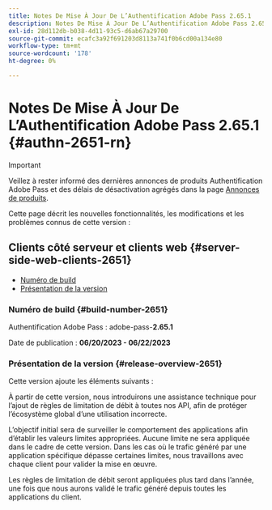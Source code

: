 ```yaml
---
title: Notes De Mise À Jour De L’Authentification Adobe Pass 2.65.1
description: Notes De Mise À Jour De L’Authentification Adobe Pass 2.65.1
exl-id: 28d112db-b038-4d11-93c5-d6ab67a29700
source-git-commit: ecafc3a92f691203d8113a741f0b6cd00a134e80
workflow-type: tm+mt
source-wordcount: '178'
ht-degree: 0%

---
```


# Notes De Mise À Jour De L’Authentification Adobe Pass 2.65.1 {#authn-2651-rn}

>[!IMPORTANT]
>
> Veillez à rester informé des dernières annonces de produits Authentification Adobe Pass et des délais de désactivation agrégés dans la page [Annonces de produits](/help/authentication/product-announcements.md).

Cette page décrit les nouvelles fonctionnalités, les modifications et les problèmes connus de cette version :

## Clients côté serveur et clients web {#server-side-web-clients-2651}

* [Numéro de build](#build-number-2651)
* [Présentation de la version](#release-overview-2651)

### Numéro de build {#build-number-2651}

Authentification Adobe Pass : adobe-pass-**2.65.1**

Date de publication : **06/20/2023 - 06/22/2023**

### Présentation de la version {#release-overview-2651}

Cette version ajoute les éléments suivants :

À partir de cette version, nous introduirons une assistance technique pour l’ajout de règles de limitation de débit à toutes nos API, afin de protéger l’écosystème global d’une utilisation incorrecte.

L’objectif initial sera de surveiller le comportement des applications afin d’établir les valeurs limites appropriées. Aucune limite ne sera appliquée dans le cadre de cette version. Dans les cas où le trafic généré par une application spécifique dépasse certaines limites, nous travaillons avec chaque client pour valider la mise en œuvre.

Les règles de limitation de débit seront appliquées plus tard dans l’année, une fois que nous aurons validé le trafic généré depuis toutes les applications du client.
